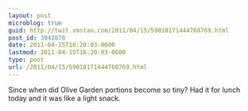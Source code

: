 ```yaml
---
layout: post
microblog: true
guid: http://twit.vmstan.com/2011/04/15/59018171444768769.html
post_id: 3042878
date: 2011-04-15T16:20:03-0600
lastmod: 2011-04-15T16:20:03-0600
type: post
url: /2011/04/15/59018171444768769.html
---
```

Since when did Olive Garden portions become so tiny? Had it for lunch today and it was like a light snack.

